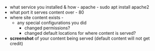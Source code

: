    - what service you installed & how
	- apache
	- sudo apt install apache2
   - what port it serves content over
	- 80
   - where site content exists
	-
     - any special configurations you did
       - changed permissions?
       - changed default locations for where content is served?
   - **screenshot** of your content being served (default content will not get credit)
